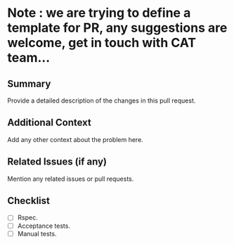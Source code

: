# Note : we are trying to define a template for PR, any suggestions are welcome, get in touch with CAT team...

## Summary
Provide a detailed description of the changes in this pull request.

## Additional Context
Add any other context about the problem here.

## Related Issues (if any)
Mention any related issues or pull requests.

## Checklist

- [ ] Rspec.
- [ ] Acceptance tests.
- [ ] Manual tests.
